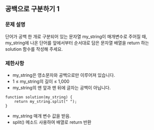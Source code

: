 ## 공백으로 구분하기 1

### 문제 설명
단어가 공백 한 개로 구분되어 있는 문자열 my_string이 매개변수로 주어질 때, my_string에 나온 단어를 앞에서부터 순서대로 담은 문자열 배열을 return 하는 solution 함수를 작성해 주세요.

### 제한사항
+ my_string은 영소문자와 공백으로만 이루어져 있습니다.
+ 1 ≤ my_string의 길이 ≤ 1,000
+ my_string의 맨 앞과 맨 뒤에 글자는 공백이 아닙니다.

```
function solution(my_string) {
    return my_string.split(" ");
}
```
+ my_string 매개 변수 값을 받음.
+ split() 메소드 사용하여 배열로 return 반환 
